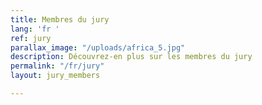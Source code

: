 ```yaml
---
title: Membres du jury
lang: 'fr '
ref: jury
parallax_image: "/uploads/africa_5.jpg"
description: Découvrez-en plus sur les membres du jury
permalink: "/fr/jury"
layout: jury_members

---
```

